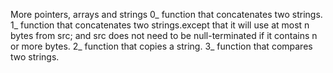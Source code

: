 More pointers, arrays and strings
0_  function that concatenates two strings.
1_ function that concatenates two strings.except that it will use at most n bytes from src; and src does not need to be null-terminated if it contains n or more bytes.
2_ function that copies a string.
3_  function that compares two strings.
